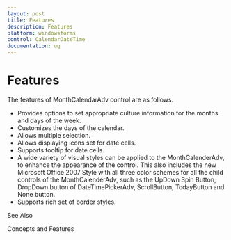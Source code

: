 ```yaml
---
layout: post
title: Features
description: Features
platform: windowsforms
control: CalendarDateTime
documentation: ug
---
```

# Features

The features of MonthCalendarAdv control are as follows.

* Provides options to set appropriate culture information for the months and days of the week.
* Customizes the days of the calendar.
* Allows multiple selection.
* Allows displaying icons set for date cells.
* Supports tooltip for date cells.
* A wide variety of visual styles can be applied to the MonthCalenderAdv, to enhance the appearance of the control. This also includes the new Microsoft Office 2007 Style with all three color schemes for all the child controls of the MonthCalenderAdv, such as the UpDown Spin Button, DropDown button of DateTimePickerAdv, ScrollButton, TodayButton and None button. 
* Supports rich set of border styles.

See Also

Concepts and Features